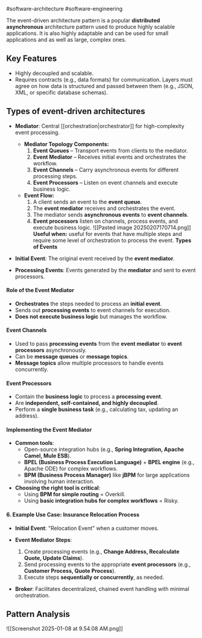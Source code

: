 #software-architecture #software-engineering 

The event-driven architecture pattern is a popular **distributed** **asynchronous** architecture pattern used to produce highly scalable applications. It is also highly adaptable and can be used for small applications and as well as large, complex ones.

## Key Features
- Highly decoupled and scalable.
- Requires contracts (e.g., data formats) for communication.
	 Layers must agree on how data is structured and passed between them (e.g., JSON, XML, or specific database schemas). 

## Types of event-driven architectures

- **Mediator**:
  Central [[orchestration|orchestrator]] for high-complexity event processing.
  - **Mediator Topology Components:**
    1. **Event Queues** – Transport events from clients to the mediator.
    2. **Event Mediator** – Receives initial events and orchestrates the workflow.
    3. **Event Channels** – Carry asynchronous events for different processing steps.
    4. **Event Processors** – Listen on event channels and execute business logic.
  - **Event Flow:**
    1. A client sends an event to the **event queue**.
    2. The **event mediator** receives and orchestrates the event.
    3. The mediator sends **asynchronous events** to **event channels**.
    4. **Event processors** listen on channels, process events, and execute business logic.
  ![[Pasted image 20250207170714.png]]
  **Useful when:** 
  useful for events that have multiple steps and require some level of orchestration to process the event.
 **Types of Events**

- **Initial Event**: The original event received by the **event mediator**.
- **Processing Events**: Events generated by the **mediator** and sent to event processors.
#### **Role of the Event Mediator**

- **Orchestrates** the steps needed to process an **initial event**.
- Sends out **processing events** to event channels for execution.
- **Does not execute business logic** but manages the workflow.

#### **Event Channels**

- Used to pass **processing events** from the **event mediator** to **event processors** asynchronously.
- Can be **message queues** or **message topics**.
- **Message topics** allow multiple processors to handle events concurrently.

#### **Event Processors**

- Contain the **business logic** to process a **processing event**.
- Are **independent, self-contained, and highly decoupled**.
- Perform a **single business task** (e.g., calculating tax, updating an address).

#### **Implementing the Event Mediator**

- **Common tools**:
    - Open-source integration hubs (e.g., **Spring Integration, Apache Camel, Mule ESB**).
    - **BPEL (Business Process Execution Language)** + **BPEL engine** (e.g., Apache ODE) for complex workflows.
    - **BPM (Business Process Manager)** like **jBPM** for large applications involving human interaction.
- **Choosing the right tool is critical**:
    - Using **BPM for simple routing** = Overkill.
    - Using **basic integration hubs for complex workflows** = Risky.

#### **6. Example Use Case: Insurance Relocation Process**

- **Initial Event**: "Relocation Event" when a customer moves.
- **Event Mediator Steps**:
    1. Create processing events (e.g., **Change Address, Recalculate Quote, Update Claims**).
    2. Send processing events to the appropriate **event processors** (e.g., **Customer Process, Quote Process**).
    3. Execute steps **sequentially or concurrently**, as needed.



- **Broker**:
  Facilitates decentralized, chained event handling with minimal orchestration.

## Pattern Analysis

![[Screenshot 2025-01-08 at 9.54.08 AM.png]]






